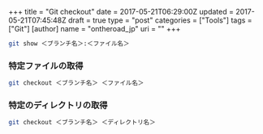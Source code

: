 +++
title = "Git checkout"
date = 2017-05-21T06:29:00Z
updated = 2017-05-21T07:45:48Z
draft = true
type = "post"
categories = ["Tools"]
tags = ["Git"]
[author]
	name = "ontheroad_jp"
	uri = ""
+++


```bash
git show ＜ブランチ名＞:＜ファイル名＞
```

### 特定ファイルの取得

```bash
git checkout ＜ブランチ名＞ ＜ファイル名＞
```

### 特定のディレクトリの取得

```bash
git checkout ＜ブランチ名＞ ＜ディレクトリ名＞
```

